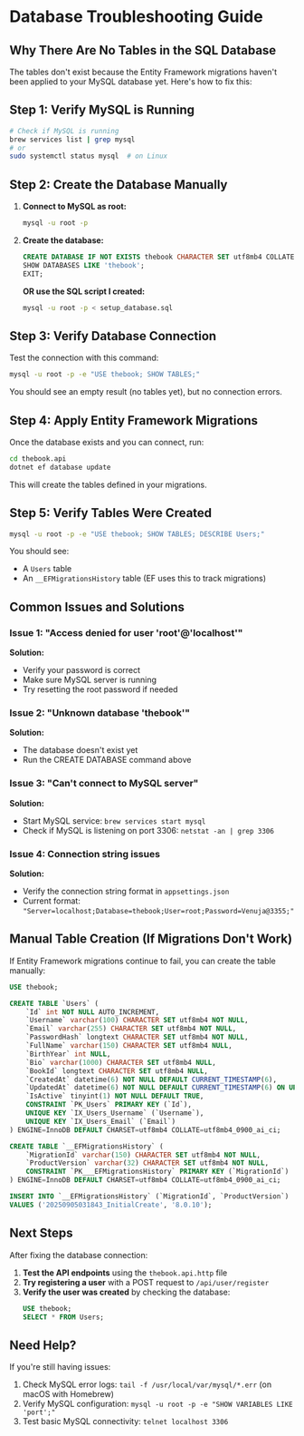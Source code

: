 # Database Troubleshooting Guide

## Why There Are No Tables in the SQL Database

The tables don't exist because the Entity Framework migrations haven't been applied to your MySQL database yet. Here's how to fix this:

## Step 1: Verify MySQL is Running

```bash
# Check if MySQL is running
brew services list | grep mysql
# or
sudo systemctl status mysql  # on Linux
```

## Step 2: Create the Database Manually

1. **Connect to MySQL as root:**
   ```bash
   mysql -u root -p
   ```

2. **Create the database:**
   ```sql
   CREATE DATABASE IF NOT EXISTS thebook CHARACTER SET utf8mb4 COLLATE utf8mb4_unicode_ci;
   SHOW DATABASES LIKE 'thebook';
   EXIT;
   ```

   **OR use the SQL script I created:**
   ```bash
   mysql -u root -p < setup_database.sql
   ```

## Step 3: Verify Database Connection

Test the connection with this command:
```bash
mysql -u root -p -e "USE thebook; SHOW TABLES;"
```

You should see an empty result (no tables yet), but no connection errors.

## Step 4: Apply Entity Framework Migrations

Once the database exists and you can connect, run:

```bash
cd thebook.api
dotnet ef database update
```

This will create the tables defined in your migrations.

## Step 5: Verify Tables Were Created

```bash
mysql -u root -p -e "USE thebook; SHOW TABLES; DESCRIBE Users;"
```

You should see:
- A `Users` table
- An `__EFMigrationsHistory` table (EF uses this to track migrations)

## Common Issues and Solutions

### Issue 1: "Access denied for user 'root'@'localhost'"
**Solution:** 
- Verify your password is correct
- Make sure MySQL server is running
- Try resetting the root password if needed

### Issue 2: "Unknown database 'thebook'"
**Solution:** 
- The database doesn't exist yet
- Run the CREATE DATABASE command above

### Issue 3: "Can't connect to MySQL server"
**Solution:**
- Start MySQL service: `brew services start mysql`
- Check if MySQL is listening on port 3306: `netstat -an | grep 3306`

### Issue 4: Connection string issues
**Solution:** 
- Verify the connection string format in `appsettings.json`
- Current format: `"Server=localhost;Database=thebook;User=root;Password=Venuja@3355;"`

## Manual Table Creation (If Migrations Don't Work)

If Entity Framework migrations continue to fail, you can create the table manually:

```sql
USE thebook;

CREATE TABLE `Users` (
    `Id` int NOT NULL AUTO_INCREMENT,
    `Username` varchar(100) CHARACTER SET utf8mb4 NOT NULL,
    `Email` varchar(255) CHARACTER SET utf8mb4 NOT NULL,
    `PasswordHash` longtext CHARACTER SET utf8mb4 NOT NULL,
    `FullName` varchar(150) CHARACTER SET utf8mb4 NULL,
    `BirthYear` int NULL,
    `Bio` varchar(1000) CHARACTER SET utf8mb4 NULL,
    `BookId` longtext CHARACTER SET utf8mb4 NULL,
    `CreatedAt` datetime(6) NOT NULL DEFAULT CURRENT_TIMESTAMP(6),
    `UpdatedAt` datetime(6) NOT NULL DEFAULT CURRENT_TIMESTAMP(6) ON UPDATE CURRENT_TIMESTAMP(6),
    `IsActive` tinyint(1) NOT NULL DEFAULT TRUE,
    CONSTRAINT `PK_Users` PRIMARY KEY (`Id`),
    UNIQUE KEY `IX_Users_Username` (`Username`),
    UNIQUE KEY `IX_Users_Email` (`Email`)
) ENGINE=InnoDB DEFAULT CHARSET=utf8mb4 COLLATE=utf8mb4_0900_ai_ci;

CREATE TABLE `__EFMigrationsHistory` (
    `MigrationId` varchar(150) CHARACTER SET utf8mb4 NOT NULL,
    `ProductVersion` varchar(32) CHARACTER SET utf8mb4 NOT NULL,
    CONSTRAINT `PK___EFMigrationsHistory` PRIMARY KEY (`MigrationId`)
) ENGINE=InnoDB DEFAULT CHARSET=utf8mb4 COLLATE=utf8mb4_0900_ai_ci;

INSERT INTO `__EFMigrationsHistory` (`MigrationId`, `ProductVersion`)
VALUES ('20250905031843_InitialCreate', '8.0.10');
```

## Next Steps

After fixing the database connection:

1. **Test the API endpoints** using the `thebook.api.http` file
2. **Try registering a user** with a POST request to `/api/user/register`
3. **Verify the user was created** by checking the database:
   ```sql
   USE thebook;
   SELECT * FROM Users;
   ```

## Need Help?

If you're still having issues:
1. Check MySQL error logs: `tail -f /usr/local/var/mysql/*.err` (on macOS with Homebrew)
2. Verify MySQL configuration: `mysql -u root -p -e "SHOW VARIABLES LIKE 'port';"`
3. Test basic MySQL connectivity: `telnet localhost 3306`
